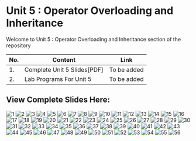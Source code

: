 # Unit 5 : Operator Overloading and Inheritance

Welcome to Unit 5 : Operator Overloading and Inheritance section of the repository

|No.|Content|Link|
|--|-----|-----|
|1.|Complete Unit 5 Slides[PDF]|To be added|
|2.|Lab Programs For Unit 5|To be added|

## View Complete Slides Here:

![1]()
![2]()
![3]()
![4]()
![5]()
![6]()
![7]()
![8]()
![9]()
![10]()
![11]()
![12]()
![13]()
![14]()
![15]()
![16]()
![17]()
![18]()
![19]()
![20]()
![21]()
![22]()
![23]()
![24]()
![25]()
![26]()
![27]()
![28]()
![29]()
![30]()
![31]()
![32]()
![33]()
![34]()
![35]()
![36]()
![37]()
![38]()
![39]()
![40]()
![41]()
![42]()
![43]()
![44]()
![45]()
![46]()
![47]()
![48]()
![49]()
![50]()
![51]()
![52]()
![53]()
![54]()
![55]()
![56]()